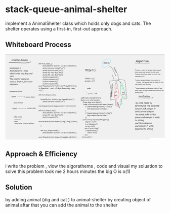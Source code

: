 # stack-queue-animal-shelter

 implement a AnimalShelter  class  which holds only dogs and cats.
The shelter operates using a first-in, first-out approach.


## Whiteboard Process
![The San Juan Mountains are beautiful!]( stack-queue-animal-shelter.png "San Juan Mountains")

## Approach & Efficiency
i write the problem , viow the algorathems  , code and visual my soluation  to solve this problem took me 2 hours minutes
the big O is o(1)

## Solution
by adding animal (dig and cat ) to animal-shelter by creating object of animal aftar that you can add the animal to the shelter